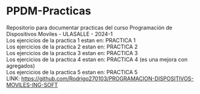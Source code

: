 # PPDM-Practicas
Repositorio para documentar practicas del curso Programación de Dispositivos Moviles - ULASALLE - 2024-1    
Los ejercicios de la practica 1 estan en: PRACTICA 1    
Los ejercicios de la practica 2 estan en: PRACTICA 2   
Los ejercicios de la practica 3 estan en: PRACTICA 3     
Los ejercicios de la practica 4 estan en: PRACTICA 4 (es una mejora con agregados)    
Los ejercicios de la practica 5 estan en: PRACTICA 5   
LINK: [https://github.com/Rodrigo270103/PROGRAMACION-DISPOSITIVOS-MOVILES-ING-SOFT ](https://github.com/Rodrigo270103/PROGRAMACION-DISPOSITIVOS-MOVILES-ING-SOFT.git)
